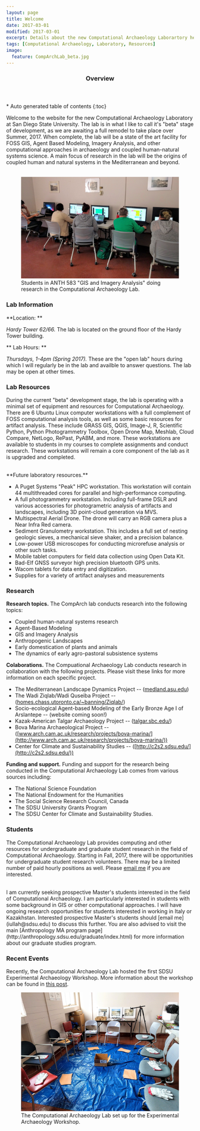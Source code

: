 ```yaml
---
layout: page
title: Welcome
date: 2017-03-01
modified: 2017-03-01
excerpt: Details about the new Computational Archaeology Laborartory here at San Diego State University.
tags: [Computational Archaeology, Laboratory, Resources]
image:
  feature: CompArchLab_beta.jpg
---
```


<section id="table-of-contents" class="toc">
  <header>
    <h3>Overview</h3>
  </header>
<div id="drawer" markdown="1">
*  Auto generated table of contents
{:toc}
</div>
</section><!-- /#table-of-contents -->

Welcome to the website for the new Computational Archaeology Laboratory at San Diego State University. The lab is in what I like to call it's "beta" stage of development, as we are awaiting a full remodel to take place over Summer, 2017. When complete, the lab will be a state of the art facility for FOSS GIS, Agent Based Modeling, Imagery Analysis, and other computational approaches in archaeology and coupled human-natural systems science. A main focus of research in the lab will be the origins of coupled human and natural systems in the Mediterranean and beyond. 
<br><br>

<figure>
	<a href="/images/CompArch_Students.jpg"><img src="/images/CompArch_Students.jpg" alt="Students in ANTH 583 GIS and Imagery Analysis doing research in the Computational Archaeology Lab."></a>
	<figcaption>Students in ANTH 583 "GIS and Imagery Analysis" doing research in the Computational Archaeology Lab.</figcaption>
</figure>


### Lab Information

**Location: ** 

*Hardy Tower 62/66.* The lab is located on the ground floor of the Hardy Tower building.

** Lab Hours: ** 

*Thursdays, 1-4pm (Spring 2017).* These are the "open lab" hours during which I will regularly be in the lab and availble to answer questions. The lab may be open at other times.

### Lab Resources

During the current "beta" development stage, the lab is operating with a minimal set of equipment and resources for Computational Archaeology. There are 6 Ubuntu Linux computer workstations with a full complement of FOSS computational analysis tools, as well as some basic resources for artifact analysis. These include GRASS GIS, QGIS, Image-J, R, Scientific Python, Python Photogrammetry Toolbox, Open Drone Map, Meshlab, Cloud Compare, NetLogo, RePast, PyABM, and more. These workstations are available to students in my courses to complete assignments and conduct research. These workstations will remain a core component of the lab as it is upgraded and completed.

<br>
**Future laboratory resources.**

* A Puget Systems "Peak" HPC workstation. This workstation will contain 44 multithreaded cores for parallel and high-performance computing.
* A full photogrammetry workstation. Including full-frame DSLR and various accessories for photogrametric analysis of artifacts and landscapes, including 3D point-cloud generation via MVS.
* Multispectral Aerial Drone. The drone will carry an RGB camera plus a Near Infra Red camera.
* Sediment Granulometry workstation. This includes a full set of nesting geologic sieves, a mechanical sieve shaker, and a precision balance.
* Low-power USB microscopes for conducting microrefuse analysis or other such tasks.
* Mobile tablet computers for field data collection using Open Data Kit.
* Bad-Elf GNSS surveyor high precision bluetooth GPS units.
* Wacom tablets for data entry and digitization.
* Supplies for a variety of artifact analyses and measurements

### Research

**Research topics.**
The CompArch lab conducts research into the following topics:

* Coupled human-natural systems research
* Agent-Based Modeling
* GIS and Imagery Analysis
* Anthropogenic Landscapes
* Early domestication of plants and animals
* The dynamics of early agro-pastoral subsistence systems

**Colaborations.**
The Compuational Archaeology Lab conducts research in collaboration with the following projects. Please visit these links for more information on each specific project. 

* The Mediterranean Landscape Dynamics Project -- ([medland.asu.edu](http://medland.asu.edu))
* The Wadi Ziqlab/Wadi Quseiba Project -- ([homes.chass.utoronto.ca/~banning/Ziqlab/](http://homes.chass.utoronto.ca/%7Ebanning/Ziqlab/))
* Socio-ecological Agent-based Modeling of the Early Bronze Age I of Arslantepe -- (website coming soon!)
* Kazak-American Talgar Archaeology Project -- ([talgar.sbc.edu/](http://talgar.sbc.edu/))
* Bova Marina Archaeological Project -- ([www.arch.cam.ac.uk/research/projects/bova-marina/](http://www.arch.cam.ac.uk/research/projects/bova-marina/))
* Center for Climate and Sustainability Studies -- ([http://c2s2.sdsu.edu/](http://c2s2.sdsu.edu/))

 **Funding and support.**
Funding and support for the research being conducted in the Computational Archaeology Lab comes from various sources including:

* The National Science Foundation
* The National Endowment for the Humanities
* The Social Science Research Council, Canada
* The SDSU University Grants Program
* The SDSU Center for Climate and Sustainability Studies.

### Students

The Computational Archaeology Lab provides computing and other resources for undergraduate and graduate student research in the field of Computational Archaeology. Starting in Fall, 2017, there will be opportunities for undergraduate student research volunteers. There may be a limited number of paid hourly positions as well. Please [email me](iullah@sdsu.edu) if you are interested.

<br>
I am currently seeking prospective Master's students interested in the field of Computational Archaeology. I am particularly interested in students with some background in GIS or other computational approaches. I will have ongoing research opportunities for students interested in working in Italy or Kazakhstan. Interested prospective Master's students should [email me](iullah@sdsu.edu) to discuss this further. You are also advised to visit the main [Anthropology MA program page](http://anthropology.sdsu.edu/graduate/index.html) for more information about our graduate studies program.

### Recent Events

Recently, the Computational Archaeology Lab hosted the first SDSU Experimental Archaeology Workshop. More information about the workshop can be found in [this post](2017-SDSU-Experimental-Archaeology-Workshop).

<figure>
	<a href="/images/CompArch_ExArch.jpg"><img src="/images/CompArch_ExArch.jpg" alt="The Computational Archaeology Lab set up for the Experimental Archaeology Workshop."></a>
	<figcaption>The Computational Archaeology Lab set up for the Experimental Archaeology Workshop.</figcaption>
</figure>


